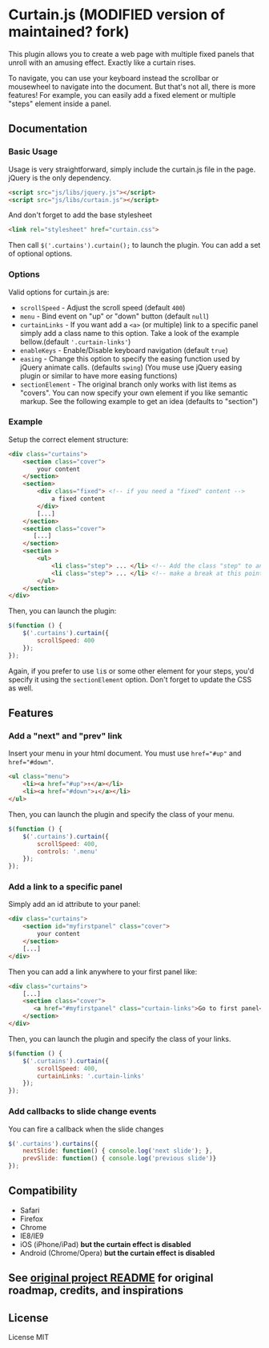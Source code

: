 Curtain.js (MODIFIED version of maintained? fork)
========================================

This plugin allows you to create a web page with multiple fixed panels that unroll with an amusing effect. Exactly like a curtain rises.

To navigate, you can use your keyboard instead the scrollbar or mousewheel to navigate into the document.
But that's not all, there is more features! For example, you can easily add a fixed element or multiple "steps" element inside a panel.


## Documentation

### Basic Usage

Usage is very straightforward, simply include the curtain.js file in the page. jQuery is the only dependency.

```html
<script src="js/libs/jquery.js"></script>
<script src="js/libs/curtain.js"></script>
```

And don't forget to add the base stylesheet

```html
<link rel="stylesheet" href="curtain.css">
```
Then call ``$('.curtains').curtain();`` to launch the plugin. You can add a set of optional options.

### Options

Valid options for curtain.js are:

* ``scrollSpeed`` - Adjust the scroll speed (default ``400``)
* ``menu`` - Bind event on "up" or "down" button (default ``null``)
* ``curtainLinks`` - If you want add a ``<a>`` (or multiple) link to a specific panel simply add a class name to this option. Take a look of the example bellow.(default ``'.curtain-links'``)
* ``enableKeys`` - Enable/Disable keyboard navigation (default ``true``)
* ``easing`` -  Change this option to specify the easing function used by jQuery animate calls. (defaults ``swing``) (You muse use jQuery easing plugin or similar to have more easing functions)
* ``sectionElement`` - The original branch only works with list items as "covers". You can now specify your own element if you like semantic markup. See the following example to get an idea (defaults to "section")

### Example

Setup the correct element structure:

```html
<div class="curtains">
    <section class="cover">
        your content
    </section>
    <section>
        <div class="fixed"> <!-- if you need a "fixed" content -->
            a fixed content
        </div>
        [...]
    </section>
    <section class="cover">
       [...]
    </section>
    <section >
        <ul>
            <li class="step"> ... </li> <!-- Add the class "step" to an element to  -->
            <li class="step"> ... </li> <!-- make a break at this point with keyboard controls  -->
        </ul>
    </section>
</div>
```

Then, you can launch the plugin:

```js
$(function () {
    $('.curtains').curtain({
        scrollSpeed: 400
    });
});

```

Again, if you prefer to use `li`s or some other element for your steps, you'd specify it using the `sectionElement` option. Don't forget to update the CSS as well.

## Features

### Add a "next" and "prev" link

Insert your menu in your html document. You must use ``href="#up"`` and ``href="#down"``.

```html
<ul class="menu">
    <li><a href="#up">↑</a></li>
    <li><a href="#down">↓</a></li>
</ul>
```

Then, you can launch the plugin and specify the class of your menu.

```js
$(function () {
    $('.curtains').curtain({
        scrollSpeed: 400,
        controls: '.menu'
    });
});
```

### Add a link to a specific panel

Simply add an id attribute to your panel:

```html
<div class="curtains">
    <section id="myfirstpanel" class="cover">
        your content
    </section>
    [...]
</div>
```

Then you can add a link anywhere to your first panel like:

```html
<div class="curtains">
    [...]
    <section class="cover">
       <a href="#myfirstpanel" class="curtain-links">Go to first panel</a>
    </section>
</div>
```


Then, you can launch the plugin and specify the class of your links.

```js
$(function () {
    $('.curtains').curtain({
        scrollSpeed: 400,
        curtainLinks: '.curtain-links'
    });
});
```

### Add callbacks to slide change events

You can fire a callback when the slide changes

```js
$('.curtains').curtains({
    nextSlide: function() { console.log('next slide'); },
    prevSlide: function() { console.log('previous slide')}
});
```


## Compatibility

* Safari
* Firefox
* Chrome
* IE8/IE9
* iOS (iPhone/iPad) __but the curtain effect is disabled__
* Android (Chrome/Opera) __but the curtain effect is disabled__

## See [original project README](https://github.com/Victa/curtain.js/) for original roadmap, credits, and inspirations

## License
License MIT
